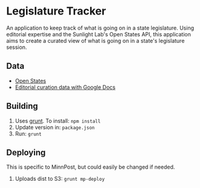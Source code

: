 # Legislature Tracker

An application to keep track of what is going on in a state legislature.  Using editorial expertise and the Sunlight Lab's Open States API, this application aims to create a curated view of what is going on in a state's legislature session.

## Data

* [Open States](http://openstates.org/)
* [Editorial curation data with Google Docs](https://docs.google.com/)

## Building

1. Uses [grunt](http://gruntjs.com/).  To install: ```npm install```
1. Update version in: ```package.json```
1. Run: ```grunt```

## Deploying

This is specific to MinnPost, but could easily be changed if needed.

1. Uploads dist to S3: ```grunt mp-deploy```